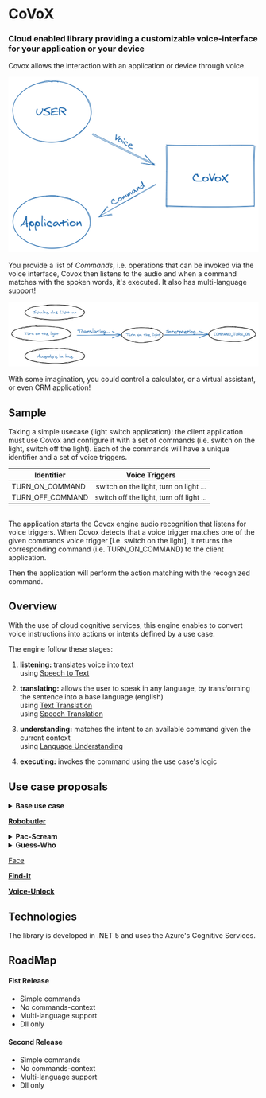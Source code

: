 # CoVoX 
### Cloud enabled library providing a customizable voice-interface for your application or your device

Covox allows the interaction with an application or device through voice.

![DraftDraw](https://raw.githubusercontent.com/artiso-solutions/CoVoX/doc/assets/CoVoXGraph.png)

You provide a list of _Commands_, i.e. operations that can be invoked via the voice interface,
Covox then listens to the audio and when a command matches with the spoken words, it's executed.
It also has multi-language support!

![DraftDraw](https://raw.githubusercontent.com/artiso-solutions/CoVoX/doc/assets/CoVoX_MLGraph.png)

With some imagination, you could control a calculator, or a virtual assistant, or even CRM application!

## Sample

Taking a simple usecase (light switch application): the client application must use Covox and configure it with a set of commands (i.e. switch on the light, switch off the light). Each of the commands will have a unique identifier and a set of voice triggers.  

| Identifier   |      Voice Triggers
|----------|:-------------:
| TURN_ON_COMMAND |  switch on the light, turn on light ...
| TURN_OFF_COMMAND |    switch off the light, turn off light ...

<br>
The application starts the Covox engine audio recognition that listens for voice triggers. 
When Covox detects that a voice trigger matches one of the given commands voice trigger [i.e. switch on the light], it returns the corresponding command (i.e. TURN_ON_COMMAND) to the client application.

Then the application will perform the action matching with the recognized command.

## Overview

With the use of cloud cognitive services, this engine enables to convert voice instructions into actions or intents defined by a use case.

The engine follow these stages:

1) **listening:** translates voice into text<br/>
  using [Speech to Text](https://azure.microsoft.com/en-us/services/cognitive-services/speech-to-text/)

2) **translating:** allows the user to speak in any language, by transforming the sentence into a base language (english)<br/>
  using [Text Translation](https://azure.microsoft.com/en-us/services/cognitive-services/translator)<br/>
  using [Speech Translation](https://azure.microsoft.com/en-us/services/cognitive-services/speech-translation/)

3) **understanding:** matches the intent to an available command given the current context<br/>
  using [Language Understanding
](https://azure.microsoft.com/en-us/services/cognitive-services/language-understanding-intelligent-service/)

4) **executing:** invokes the command using the use case's logic

## Use case proposals

<details>
  <summary><b>Base use case</b></summary>

Basic showcase of the engine and commands invocation.

**Commands:**
- turn on the lights<br/>
  output: "I turned on the lights"
- turn off the lights<br/>
  output: "I turned off the lights"

**Technologies**
- CoVoX engine

<hr/>

</details>

**[Robobutler](Robobutler.md)**

<details>
  <summary><b>Pac-Scream</b></summary>

Pac-Scream is a variant on the popular game Pac-Man, in which movements are defined via voice commands instead of keys press.

![image](https://user-images.githubusercontent.com/8939890/106443307-9e549e00-647c-11eb-921f-dd25ed5d0bfb.png)

**Commands:**
- left / move left
- right / move right
- up / move up
- down / move down
- *(proposal)* stop / cancel / no<br/>
  *to cancel the previous command*

**Technologies**
- CoVoX engine
- ASP.NET Core 5
- SignalR
- WebGL

<hr/>

</details>

<details>
  <summary><b>Guess-Who</b></summary>

Guess Who is a game for 2 players.  Each player has a "playing field" with different people and a fixed person, which must be guessed by the opponent, by exclusion questions.  
Via Voice commands you should be able to ask a question, such as, "Does the woman have red hair?" 
Image recognition should then return the answer yes / no. 

![image](https://cdn-gamesworldau.pressidium.com/wp-content/uploads/2020/05/guess-who-2.jpg)

**Procedure:**
1. Asking a Question via Voice Command
2. Recognize and process question
3. Looking at e.g. Image and detect the answer 
4. Returning Answer (Yes / No)

**Technologies**
- CoVoX engine
- Python / Tensorflow 

<hr/>

</details>

[Face](https://azure.microsoft.com/en-us/services/cognitive-services/face/)

**[Find-It](Find-It.md)**

**[Voice-Unlock](Voice-Unlock.md)**

## Technologies
The library is developed in .NET 5 and uses the Azure's Cognitive Services.

## RoadMap
#### Fist Release
- Simple commands
- No commands-context
- Multi-language support
- Dll only

#### Second Release
- Simple commands
- No commands-context
- Multi-language support
- Dll only
